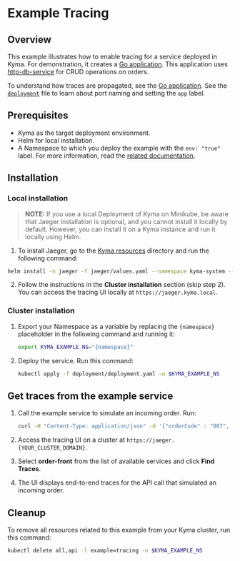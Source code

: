 # Example Tracing

## Overview

This example illustrates how to enable tracing for a service deployed in Kyma. For demonstration, it creates a [Go application](src/order-front.go). This application uses [http-db-service](../http-db-service) for CRUD operations on orders.

To understand how traces are propagated, see the [Go application](src/order-front.go). See the [`deployment`](deployment/deployment.yaml) file to learn about port naming and setting the `app` label.

## Prerequisites

- Kyma as the target deployment environment.
- Helm for local installation.
- A Namespace to which you deploy the example with the `env: "true"` label. For more information, read the [related documentation](https://github.com/kyma-project/kyma/blob/master/docs/kyma/docs/011-details-namespaces.md).


## Installation

### Local installation

> **NOTE:** If you use a local Deployment of Kyma on Minikube,  be aware that Jaeger installation is optional, and you cannot install it locally by default. However, you can install it on a Kyma instance and run it locally using Helm.

1. To install Jaeger, go to the [Kyma resources](https://github.com/kyma-project/kyma/tree/master/resources) directory and run the following command:

```bash
helm install -n jaeger -f jaeger/values.yaml --namespace kyma-system --set-string global.domainName=kyma.local --set-string global.isLocalEnv=true jaeger/
```

2. Follow the instructions in the  **Cluster installation** section (skip step 2). You can access the tracing UI locally at `https://jaeger.kyma.local`.

### Cluster installation

1. Export your Namespace as a variable by replacing the `{namespace}` placeholder in the following command and running it:

    ```bash
    export KYMA_EXAMPLE_NS="{namespace}"
    ```

2. Deploy the service. Run this command:

    ```bash
    kubectl apply -f deployment/deployment.yaml -n $KYMA_EXAMPLE_NS
    ```

## Get traces from the example service

1. Call the example service to simulate an incoming order. Run:

    ```bash
    curl -H "Content-Type: application/json" -d '{"orderCode" : "007", "orderPrice" : 12.0}' https://order-front-api.{YOUR_CLUSTER_DOMAIN}/orders
    ```

2. Access the tracing UI on a cluster at `https://jaeger.{YOUR_CLUSTER_DOMAIN}`.

3. Select **order-front** from the list of available services and click **Find Traces**.

4. The UI displays end-to-end traces for the API call that simulated an incoming order.


## Cleanup

To remove all resources related to this example from your Kyma cluster, run this command:

```bash
kubectl delete all,api -l example=tracing -n $KYMA_EXAMPLE_NS
```
